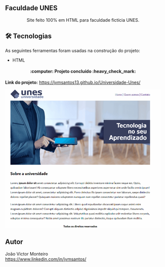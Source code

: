 ## Faculdade UNES
<p align="center">Site feito 100% em HTML para faculdade fictícia UNES.</p>

## 🛠 Tecnologias

As seguintes ferramentas foram usadas na construção do projeto:

- HTML

<h4 align="center"> 
	:computer: Projeto concluído :heavy_check_mark:
</h4>


**Link do projeto:** https://jvmsantos13.github.io/Universidade-Unes/

![](Unes-Gif.gif)

## Autor
João Victor Monteiro <br />
https://www.linkedin.com/in/jvmsantos/
